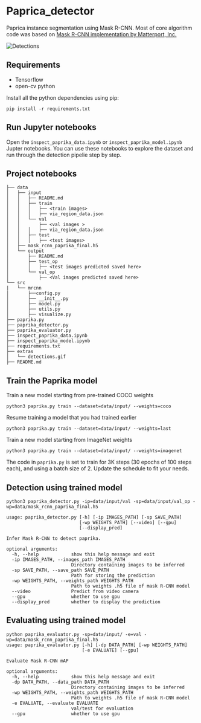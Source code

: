 # Paprica_detector
Paprica instance segmentation  using  Mask R-CNN.
Most of core algorithm code was based on [Mask R-CNN implementation by Matterport, Inc. ](https://github.com/matterport/Mask_RCNN)

![Detections](/extras/detections.gif)


## Requirements

* Tensorflow 
* open-cv python

Install all the python dependencies using pip:

`pip install -r requirements.txt`

## Run Jupyter notebooks
Open the `inspect_paprika_data.ipynb` or `inspect_paprika_model.ipynb` Jupter notebooks. You can use these notebooks to explore the dataset and run through the detection pipelie step by step.

## Project notebooks
```
├── data
│   ├── input
│   │   ├── README.md
│   │   ├── train
│   │   │   ├── <train images>
│   │   │   ├── via_region_data.json
│   │   └── val
│   │       ├── <val images >
│   │   │   ├── via_region_data.json
│   │   ├── test
│   │   │   ├── <test images>
│   ├── mask_rcnn_paprika_final.h5
│   └── output
│       ├── README.md
│       ├── test_op
│       │   ├── <test images predicted saved here>
│       └── val_op
│           ├── <Val images predicted saved here>
└── src
|   └── mrcnn
│       ├──config.py
│       ├── __init__.py
│       ├── model.py
│       ├── utils.py
│       ├── visualize.py
├── paprika.py
├── paprika_detector.py
├── paprika_evaluator.py
├── inspect_paprika_data.ipynb
├── inspect_paprika_model.ipynb
├── requirements.txt
├── extras
│   └── detections.gif
├── README.md
```

## Train the Paprika model

Train a new model starting from pre-trained COCO weights
```
python3 paprika.py train --dataset=data/input/ --weights=coco
```

Resume training a model that you had trained earlier
```
python3 paprika.py train --dataset=data/input/ --weights=last
```

Train a new model starting from ImageNet weights
```
python3 paprika.py train --dataset=data/input/ --weights=imagenet
```

The code in `paprika.py` is set to train for 3K steps (30 epochs of 100 steps each), and using a batch size of 2. 
Update the schedule to fit your needs.


## Detection using trained model
```
python3 paprika_detector.py -ip=data/input/val -sp=data/input/val_op -wp=data/mask_rcnn_paprika_final.h5

usage: paprika_detector.py [-h] [-ip IMAGES_PATH] [-sp SAVE_PATH]
                           [-wp WEIGHTS_PATH] [--video] [--gpu]
                           [--display_pred]

Infer Mask R-CNN to detect paprika.

optional arguments:
  -h, --help            show this help message and exit
  -ip IMAGES_PATH, --images_path IMAGES_PATH
                        Directory containing images to be inferred
  -sp SAVE_PATH, --save_path SAVE_PATH
                        Path for storing the prediction
  -wp WEIGHTS_PATH, --weights_path WEIGHTS_PATH
                        Path to weights .h5 file of mask R-CNN model
  --video               Predict from video camera
  --gpu                 whether to use gpu
  --display_pred        whether to display the prediction
  ```
  
  
## Evaluating using trained model
```
python paprika_evaluator.py -sp=data/input/ -e=val -wp=data/mask_rcnn_paprika_final.h5
usage: paprika_evaluator.py [-h] [-dp DATA_PATH] [-wp WEIGHTS_PATH]
                            [-e EVALUATE] [--gpu]

Evaluate Mask R-CNN mAP

optional arguments:
  -h, --help            show this help message and exit
  -dp DATA_PATH, --data_path DATA_PATH
                        Directory containing images to be inferred
  -wp WEIGHTS_PATH, --weights_path WEIGHTS_PATH
                        Path to weights .h5 file of mask R-CNN model
  -e EVALUATE, --evaluate EVALUATE
                        val/test for evaluation
  --gpu                 whether to use gpu
  ```
